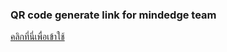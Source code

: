 ### QR code generate link for mindedge team
[คลิกที่นี่เพื่อเข้าใช้](https://mindedgedevel.github.io/qr-gen/)
